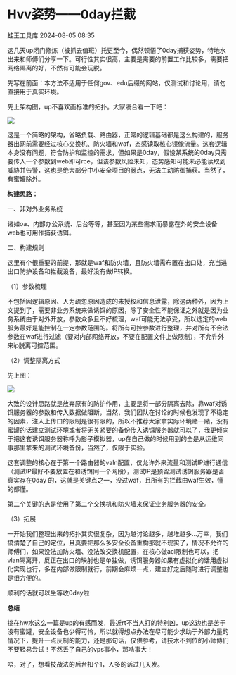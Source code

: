 #  Hvv姿势——0day拦截   
 蛙王工具库   2024-08-05 08:35  
  
这几天up闭门修炼（被抓去值班）托更至今，偶然顿悟了0day捕获姿势，特地水出来和师傅们分享一下。可行性其实很高，主要是需要的前置工作比较多，需要把网络隔离的好，不然有可能会玩脱。  
  
先写在前面：本方法不适用于任何gov、edu后缀的网站，仅测试和讨论用，请勿直接用于真实环境。  
  
  
先上架构图，up不喜欢画标准的拓扑。大家凑合看一下吧：  
  
![](https://mmbiz.qpic.cn/mmbiz_png/6Nx6zmLqOicIyVQNIcn1AZWTYNiaFm92X8CzA6nabE9y0ZjM9gzIL9PIWaWziagggF0h41gDy5hvxMbmTVNHPnic9A/640?wx_fmt=png&from=appmsg "")  
  
  
  
这是一个简略的架构，省略负载、路由器，正常的逻辑基础都是这么构建的，服务器出网前需要经过核心交换机、防火墙和waf，态感读取核心镜像流量。这套逻辑本身没有问题，符合防护和监控的需求，但如果是0day，假设某系统的0day只需要传入一个参数到web即可rce，但该参数风险未知，态势感知可能未必能读取到威胁并告警，这也是绝大部分中小安全项目的弱点，无法主动防御捕获。当然了，有蜜罐除外。  
  
  
**构建思路：**  
  
一、非对外业务系统  
  
诸如oa、内部办公系统、后台等等，甚至因为某些需求而暴露在外的安全设备web也可用作捕获诱饵。  
  
二、构建规则  
  
这里有个很重要的前提，那就是waf和防火墙，且防火墙需布置在出口处，充当进出口防护设备和拦截设备，最好没有做IP转换。  
  
（1）参数梳理  
  
不包括因逻辑原因、人为疏忽原因造成的未授权和信息泄露，除这两种外，因为上文提到了，需要非业务系统来做诱饵的原因，除了安全性不能保证之外就是因为业务系统由于对外开放，参数众多且不好梳理，waf可能无法承受，所以选定的web服务最好是能控制在一定参数范围的。将所有可控参数进行整理，并对所有不合法参数在waf进行过滤（要对内部网络开放，不要在配置文件上做限制），不允许外来ip脱离可控范围。  
  
（2）调整隔离方式  
  
先上图：  
  
![](https://mmbiz.qpic.cn/mmbiz_png/6Nx6zmLqOicIyVQNIcn1AZWTYNiaFm92X8GNf0r9A6IWpARblwB1UFoPyGZQKCqpESRBuCMFH6sgrdVeEqP4r4pw/640?wx_fmt=png&from=appmsg "")  
  
大致的设计思路就是放弃原有的防护作用，主要是将一部分隔离去除，靠waf对诱饵服务器的参数和传入数据做阻断，当然，我们团队在讨论的时候也发现了不稳定的因素，注入上传口的限制是很有限的，所以不推荐大家拿实际环境赌一赌，没有蜜罐的话建立测试环境或者将无关紧要的备份传入诱饵服务器就可以了，我更倾向于把这套诱饵服务器称呼为影子模拟器，up在自己做的时候用到的全是从运维同事那里拿来的测试环境备份，当然了，仅限于实验。  
  
这套调整的核心在于第一个路由器的valn配置，仅允许外来流量和测试IP进行通信（测试IP最好不要放置在和诱饵同一个网段），测试IP是预留测试诱饵服务器是否真实存在0day 的，这就是关键点之一，没过waf，且所有的拦截由waf生效，懂的都懂。  
  
第二个关键的点是使用了第二个交换机和防火墙来保证业务服务器的安全。  
  
  
（3）拓展  
  
一开始我们整理出来的拓扑其实很复杂，因为越讨论越多，越堆越多...万幸，我们搞清楚了自己的定位，且真要把那么多安全设备重构那就不现实了，情况不允许的师傅们，如果没法加防火墙、没法改交换机配置，在核心做acl限制也可以，把vlan隔离开，反正在出口的映射也是单独做，诱饵服务器如果有虚拟化的话用虚拟化实现也行，多在内部做限制就行，前期会麻烦一点，建立好之后随时进行调整也是很方便的。  
  
  
顺利的话就可以坐等收0day啦  
  
**总结**  
  
挑在hw水这么一篇是up的有感而发，最近rt不当人打的特别凶，up这边也是苦于没有蜜罐，安全设备也少得可怜，所以就得想点办法在尽可能少求助于外部力量的情况下，提升一点反制的能力，还是那句话，仅供参考，请技术不到位的小师傅们不要轻易尝试！不然丢了自己的vps事小，那啥事大！  
  
  
唔，对了，想看技战法的后台扣个1，人多的话过几天发。  
  
  
